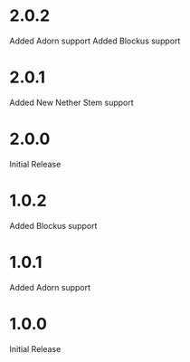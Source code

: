 # 2.0.2
Added Adorn support
Added Blockus support

# 2.0.1
Added New Nether Stem support

# 2.0.0
Initial Release

# 1.0.2
Added Blockus support

# 1.0.1
Added Adorn support

# 1.0.0
Initial Release
